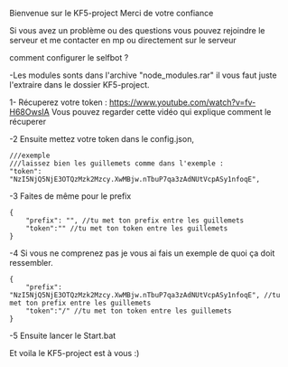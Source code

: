 Bienvenue sur le KF5-project Merci de votre confiance

Si vous avez un problème ou des questions vous pouvez rejoindre le serveur et me contacter en mp ou directement sur le serveur

comment configurer le selfbot ?

-Les modules sonts dans l'archive "node_modules.rar" il vous faut juste l'extraire dans le dossier KF5-project.

1- Récuperez votre token : https://www.youtube.com/watch?v=fv-H68OwsIA Vous pouvez regarder cette vidéo qui explique comment le récuperer

-2 Ensuite mettez votre token dans le config.json,

```
///exemple
///laissez bien les guillemets comme dans l'exemple :
"token":  "NzI5NjQ5NjE3OTQzMzk2Mzcy.XwMBjw.nTbuP7qa3zAdNUtVcpASy1nfoqE",
```

-3 Faites de même pour le prefix

```
{
    "prefix": "", //tu met ton prefix entre les guillemets
    "token":"" //tu met ton token entre les guillemets
}
```

-4 Si vous ne comprenez pas je vous ai fais un exemple de quoi ça doit ressembler.

```
{
    "prefix": "NzI5NjQ5NjE3OTQzMzk2Mzcy.XwMBjw.nTbuP7qa3zAdNUtVcpASy1nfoqE", //tu met ton prefix entre les guillemets
    "token":"/" //tu met ton token entre les guillemets
}
```

-5 Ensuite lancer le Start.bat

Et voila le KF5-project est à vous :)
